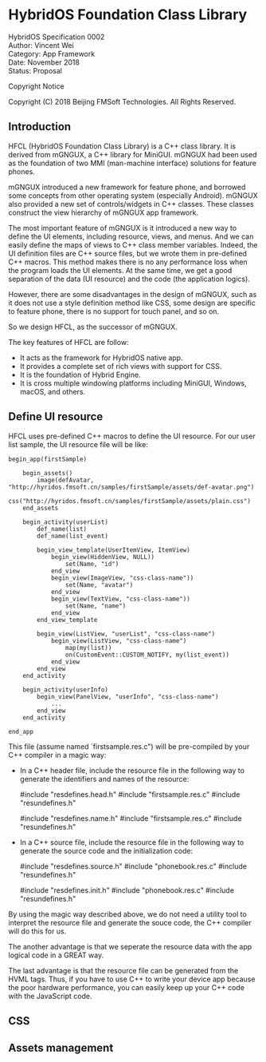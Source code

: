 # HybridOS Foundation Class Library

HybridOS Specification 0002<br/>
Author: Vincent Wei<br/>
Category: App Framework<br/>
Date: November 2018<br/>
Status: Proposal

Copyright Notice

  Copyright (C) 2018 Beijing FMSoft Technologies. All Rights Reserved.

## Introduction

HFCL (HybridOS Foundation Class Library) is a C++ class library. It is derived
from mGNGUX, a C++ library for MiniGUI. mGNGUX had been used as the foundation
of two MMI (man-machine interface) solutions for feature phones.

mGNGUX introduced a new framework for feature phone, and borrowed some concepts
from other operating system (especially Android). mGNGUX also provided a new set
of controls/widgets in C++ classes. These classes construct the view hierarchy
of mGNGUX app framework.

The most important feature of mGNGUX is it introduced a new way to define 
the UI elements, including resource, views, and menus. And we can easily define
the maps of views to C++ class member variables. Indeed, the UI definition files
are C++ source files, but we wrote them in pre-defined C++ macros. This method
makes there is no any performance loss when the program loads the UI elements.
At the same time, we get a good separation of the data (UI resource) and the code 
(the application logics). 

However, there are some disadvantages in the design of mGNGUX, such as it does
not use a style definition method like CSS, some design are specific to feature
phone, there is no support for touch panel, and so on.

So we design HFCL, as the successor of mGNGUX. 

The key features of HFCL are follow:

* It acts as the framework for HybridOS native app.
* It provides a complete set of rich views with support for CSS.
* It is the foundation of Hybrid Engine.
* It is cross multiple windowing platforms including MiniGUI, Windows, macOS,
  and others.

## Define UI resource

HFCL uses pre-defined C++ macros to define the UI resource. For our user list sample,
the UI resource file will be like:

    begin_app(firstSample)

        begin_assets()
            image(defAvatar, "http://hyridos.fmsoft.cn/samples/firstSample/assets/def-avatar.png")
            css("http://hyridos.fmsoft.cn/samples/firstSample/assets/plain.css")
        end_assets

        begin_activity(userList)
            def_name(list)
            def_name(list_event)

            begin_view_template(UserItemView, ItemView)
                begin_view(HiddenView, NULL))
                    set(Name, "id")
                end_view
                begin_view(ImageView, "css-class-name"))
                    set(Name, "avatar")
                end_view
                begin_view(TextView, "css-class-name"))
                    set(Name, "name")
                end_view
            end_view_template

            begin_view(ListView, "userList", "css-class-name")
                begin_view(ListView, "css-class-name")
                    map(my(list))
                    on(CustomEvent::CUSTOM_NOTIFY, my(list_event))
                end_view
            end_view
        end_activity

        begin_activity(userInfo)
            begin_view(PanelView, "userInfo", "css-class-name")
                ...
            end_view
        end_activity

    end_app

This file (assume named `firstsample.res.c") will be pre-compiled by 
your C++ compiler in a magic way:

* In a C++ header file, include the resource file in the following way
  to generate the identifiers and names of the resource:

    #include "resdefines.head.h"
    #include "firstsample.res.c"
    #include "resundefines.h"

    #include "resdefines.name.h"
    #include "firstsample.res.c"
    #include "resundefines.h"

* In a C++ source file, include the resource file in the following way to
  generate the source code and the initialization code:

    #include "resdefines.source.h"
    #include "phonebook.res.c"
    #include "resundefines.h"

    #include "resdefines.init.h"
    #include "phonebook.res.c"
    #include "resundefines.h"

By using the magic way described above, we do not need a utility tool
to interpret the resource file and generate the souce code, the C++
compiler will do this for us.

The another advantage is that we seperate the resource data with the
app logical code in a GREAT way.

The last advantage is that the resource file can be generated from
the HVML tags. Thus, if you have to use C++ to write your device app
because the poor hardware performance, you can easily keep up your C++
code with the JavaScript code.

## CSS

## Assets management

